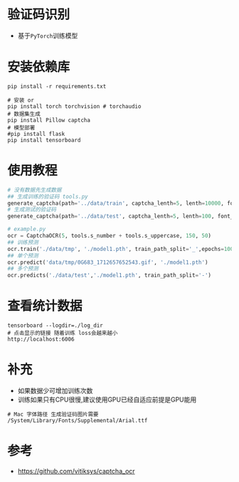 # 验证码识别
- 基于`PyTorch`训练模型

# 安装依赖库
```shell
pip install -r requirements.txt

# 安装 or 
pip install torch torchvision # torchaudio
# 数据集生成
pip install Pillow captcha
# 模型部署
#pip install flask
pip install tensorboard
```
# 使用教程

```python
# 没有数据先生成数据 
## 生成训练的验证码 tools.py
generate_captcha(path='../data/train', captcha_lenth=5, lenth=10000, font_sizes=(24,),width=150, height=50)
# 生成测试的验证码
generate_captcha(path='../data/test', captcha_lenth=5, lenth=100, font_sizes=(24,),width=150, height=50)

# example.py 
ocr = CaptchaOCR(5, tools.s_number + tools.s_uppercase, 150, 50)
## 训练预测
ocr.train('./data/tmp', './model1.pth', train_path_split='_',epochs=100)
## 单个预测
ocr.predict('data/tmp/0G683_1712657652543.gif', './model1.pth')
## 多个预测
ocr.predicts('./data/test','./model1.pth', train_path_split='-')
```

# 查看统计数据
```shell
tensorboard --logdir=./log_dir
# 点击显示的链接 随着训练 loss会越来越小
http://localhost:6006
```


# 补充
- 如果数据少可增加训练次数
- 训练如果只有CPU很慢,建议使用GPU已经自适应前提是GPU能用
```shell
# Mac 字体路径 生成验证码图片需要
/System/Library/Fonts/Supplemental/Arial.ttf
```


# 参考
- https://github.com/vitiksys/captcha_ocr